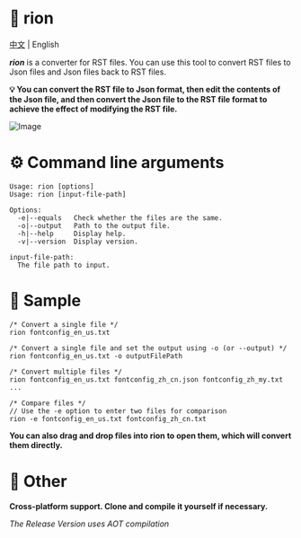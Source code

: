# 📖 rion

[中文](README_CN.MD) | English

***rion*** is a converter for RST files.  You can use this tool to convert RST files to Json files and Json files back to RST files.

**💡 You can convert the RST file to Json format, then edit the contents of the Json file, and then convert the Json file to the RST file format to achieve the effect of modifying the RST file.**

![Image](demo.gif)

# ⚙ Command line arguments
```
Usage: rion [options]
Usage: rion [input-file-path]

Options:
  -e|--equals   Check whether the files are the same.
  -o|--output   Path to the output file.
  -h|--help     Display help.
  -v|--version  Display version.

input-file-path:
  The file path to input.
```

# 🚀 Sample

```
/* Convert a single file */
rion fontconfig_en_us.txt
```

```
/* Convert a single file and set the output using -o (or --output) */
rion fontconfig_en_us.txt -o outputFilePath
```

```
/* Convert multiple files */
rion fontconfig_en_us.txt fontconfig_zh_cn.json fontconfig_zh_my.txt ...
```

```
/* Compare files */
// Use the -e option to enter two files for comparison
rion -e fontconfig_en_us.txt fontconfig_zh_cn.txt
```

**You can also drag and drop files into rion to open them, which will convert them directly.**

# 🔖 Other

**Cross-platform support. Clone and compile it yourself if necessary.**

*The Release Version uses AOT compilation*
